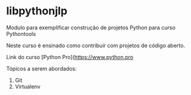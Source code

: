 # libpythonjlp
Modulo para exemplificar construção de projetos Python para curso Pythontools

Neste curso é ensinado como contribuir com projetos de código aberto.

Link do curso [Python Pro](https://www.python.pro

Tópicos a serem abordados:
1. Git
2. Virtualenv